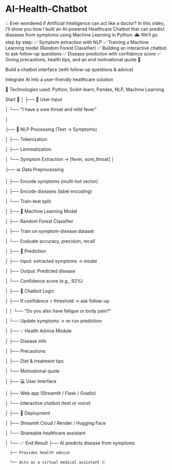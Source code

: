 # AI-Health-Chatbot


💡 Ever wondered if Artificial Intelligence can act like a doctor? In this video, I’ll show you how I built an AI-powered Healthcare Chatbot that can predict diseases from symptoms using Machine Learning in Python. 🚑
We’ll go step by step:
✅ Symptom extraction with NLP
✅ Training a Machine Learning model (Random Forest Classifier)
✅ Building an interactive chatbot to ask follow-up questions
✅ Disease prediction with confidence score
✅ Giving precautions, health tips, and an end motivational quote 💬


Build a chatbot interface (with follow-up questions & advice)

Integrate AI into a user-friendly healthcare solution

📌 Technologies used: Python, Scikit-learn, Pandas, NLP, Machine Learning

Start 💬
│
├── 🔹 User Input

│     └── "I have a sore throat and mild fever"

│

├── 🧩 NLP Processing (Text → Symptoms)

│     ├── Tokenization

│     ├── Lemmatization

│     └── Symptom Extraction → [fever, sore_throat]
│

├── 📊 Data Preprocessing

│     ├── Encode symptoms (multi-hot vector)

│     ├── Encode diseases (label encoding)

│     └── Train-test split

│
├── 🤖 Machine Learning Model

│     ├── Random Forest Classifier

│     ├── Train on symptom-disease dataset

│     └── Evaluate accuracy, precision, recall

│
├── 🧮 Prediction

│     ├── Input: extracted symptoms → model

│     ├── Output: Predicted disease

│     └── Confidence score (e.g., 92%)

│
├── 🔁 Chatbot Logic

│     ├── If confidence < threshold → ask follow-up

│     │     └── "Do you also have fatigue or body pain?"

│     └── Update symptoms → re-run prediction

│
├── 💡 Health Advice Module

│     ├── Disease info

│     ├── Precautions

│     ├── Diet & treatment tips

│     └── Motivational quote

│
├── 💻 User Interface

│     ├── Web app (Streamlit / Flask / Gradio)

│     └── Interactive chatbot (text or voice)

│
├── 🚀 Deployment

│     ├── Streamlit Cloud / Render / Hugging Face

│     └── Shareable healthcare assistant

│
└── ✅ End Result
      ├── AI predicts disease from symptoms
      
      ├── Provides health advice
      
      └── Acts as a virtual medical assistant 🩺


